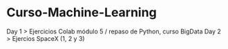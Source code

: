 # Curso-Machine-Learning
Day 1 > Ejercicios Colab módulo 5 / repaso de Python, curso BigData
Day 2 > Ejercios SpaceX (1, 2 y 3)
